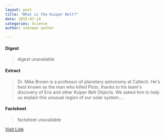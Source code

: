 ```yaml
---
layout: post
title: "What is the Kuiper Belt?"
date: 2015-07-14
categories: Science
author: unknown author

---
```



#### Digest
>digest unavailable

#### Extract
>Dr. Mike Brown is a professor of planetary astronomy at Caltech. He's best known as the man who killed Pluto, thanks to his team's discovery of Eris and other Kuiper Belt Objects. We asked him to help us explain this unusual region of our solar system....

#### Factsheet
>factsheet unavailable

[Visit Link](http://phys.org/news353749610.html)


